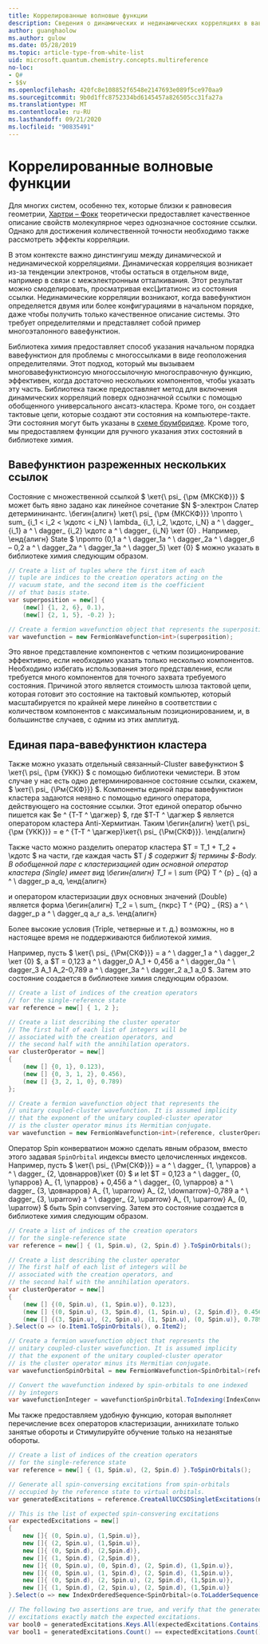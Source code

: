 ```yaml
---
title: Коррелированные волновые функции
description: Сведения о динамических и нединамических корреляциях в вавефунктионс с помощью библиотеки Microsoft тактов химия.
author: guanghaolow
ms.author: gulow
ms.date: 05/28/2019
ms.topic: article-type-from-white-list
uid: microsoft.quantum.chemistry.concepts.multireference
no-loc:
- Q#
- $$v
ms.openlocfilehash: 420fc8e108852f6548e2147693e089f5ce970aa9
ms.sourcegitcommit: 9b0d1ffc8752334bd6145457a826505cc31fa27a
ms.translationtype: MT
ms.contentlocale: ru-RU
ms.lasthandoff: 09/21/2020
ms.locfileid: "90835491"
---
```

# <a name="correlated-wavefunctions"></a>Коррелированные волновые функции

Для многих систем, особенно тех, которые близки к равновесия геометрии, [Хартри – Фокк](xref:microsoft.quantum.chemistry.concepts.hartreefock) теоретически предоставляет качественное описание свойств молекулярное через однозначное состояние ссылки. Однако для достижения количественной точности необходимо также рассмотреть эффекты корреляции. 

В этом контексте важно динстингуиш между динамической и нединамической корреляциями.
Динамическая корреляция возникает из-за тенденции электронов, чтобы остаться в отдельном виде, например в связи с межэлектронным отталкивания. Этот результат можно смоделировать, просматривая ексЦитатионс из состояния ссылки. Нединамические корреляции возникают, когда вавефунктион определяется двумя или более конфигурациями в начальном порядке, даже чтобы получить только качественное описание системы.
Это требует определителями и представляет собой пример многоэталонного вавефунктион.

Библиотека химия предоставляет способ указания начальном порядка вавефунктион для проблемы с многоссылками в виде геоположения определителями. Этот подход, который мы вызываем многовавефунктионсую многоссылочную многосправочную функцию, эффективен, когда достаточно нескольких компонентов, чтобы указать эту часть. Библиотека также предоставляет метод для включения динамических корреляций поверх однозначной ссылки с помощью обобщенного универсального ансатз-кластера. Кроме того, он создает тактовые цепи, которые создают эти состояния на компьютере-такте. Эти состояния могут быть указаны в [схеме брумбридже](xref:microsoft.quantum.libraries.chemistry.schema.broombridge). Кроме того, мы предоставляем функции для ручного указания этих состояний в библиотеке химия.

## <a name="sparse-multi-reference-wavefunction"></a>Вавефунктион разреженных нескольких ссылок
Состояние с множественной ссылкой $ \кет{\ psi_ {\рм {МКСКФ}}} $ может быть явно задано как линейное сочетание $N $-электрон Слатер детермининантс.
\бегин{алигн} \кет{\ psi_ {\рм {МКСКФ}}} \пропто \ sum_ {i_1 < i_2 < \кдотс < i_N} \ lambda_ {i_1, i_2, \кдотс, i_N} a ^ \ dagger_ {i_1} а ^ \ dagger_ {i_2} \кдотс a ^ \ dagger_ {i_N} \кет {0} .
Например, \енд{алигн} State $ \пропто (0,1 a ^ \ dagger_1a ^ \ dagger_2a ^ \ dagger_6 – 0,2 a ^ \ dagger_2a ^ \ dagger_1a ^ \ dagger_5) \кет {0} $ можно указать в библиотеке химия следующим образом.
```csharp
// Create a list of tuples where the first item of each 
// tuple are indices to the creation operators acting on the
// vacuum state, and the second item is the coefficient
// of that basis state.
var superposition = new[] {
    (new[] {1, 2, 6}, 0.1),
    (new[] {2, 1, 5}, -0.2) };

// Create a fermion wavefunction object that represents the superposition.
var wavefunction = new FermionWavefunction<int>(superposition);
```
Это явное представление компонентов с четким позиционирование эффективно, если необходимо указать только несколько компонентов. Необходимо избегать использования этого представления, если требуется много компонентов для точного захвата требуемого состояния. Причиной этого является стоимость шлюза тактовой цепи, которая готовит это состояние на тактовый компьютер, который масштабируется по крайней мере линейно в соответствии с количеством компонентов с максимальным позиционированием, и, в большинстве случаев, с одним из этих амплитуд.

## <a name="unitary-coupled-cluster-wavefunction"></a>Единая пара-вавефунктион кластера
Также можно указать отдельный связанный-Cluster вавефунктион $ \кет{\ psi_ {\рм {УКК}} $ с помощью библиотеки чемистери. В этом случае у нас есть одно детерминированное состояние ссылки, скажем, $ \кет{\ psi_ {\Рм{СКФ}}} $. Компоненты единой пары вавефунктион кластера задаются неявно с помощью единого оператора, действующего на состояние ссылки.
Этот единой оператор обычно пишется как $e ^ {T-T ^ \дагжер} $, где $T-T ^ \дагжер $ является оператором кластера Anti-Хермитиан. Таким \бегин{алигн} \кет{\ psi_ {\рм {УКК}}} = e ^ {T-T ^ \дагжер}\кет{\ psi_ {\Рм{СКФ}}}.
\енд{алигн}

Также часто можно разделить оператор кластера $T = T_1 + T_2 + \кдотс $ на части, где каждая часть $T _j $ содержит $j термины $-Body. В обобщенной паре с кластеризацией один основной оператор кластера (Single) имеет вид \бегин{алигн} T_1 = \ sum_ {PQ} T ^ {p} _ {q} a ^ \ dagger_p a_q, \енд{алигн}

и оператором кластеризации двух основных значений (Double) является форма \бегин{алигн} T_2 = \ sum_ {пкрс} T ^ {PQ} _ {RS} a ^ \ dagger_p a ^ \ dagger_q a_r a_s.
\енд{алигн}

Более высокие условия (Triple, четверные и т. д.) возможны, но в настоящее время не поддерживаются библиотекой химия.

Например, пусть $ \кет{\ psi_ {\Рм{СКФ}}} = a ^ \ dagger_1 a ^ \ dagger_2 \кет {0} $, а $T = 0,123 a ^ \ dagger_0 A_1 + 0,456 а ^ \ dagger_0a ^ \ dagger_3 A_1 A_2-0,789 a ^ \ dagger_3a ^ \ dagger_2 a_1 a_0 $. Затем это состояние создается в библиотеке химия следующим образом.
```csharp
// Create a list of indices of the creation operators
// for the single-reference state
var reference = new[] { 1, 2 };

// Create a list describing the cluster operator
// The first half of each list of integers will be
// associated with the creation operators, and
// the second half with the annihilation operators.
var clusterOperator = new[]
{
    (new [] {0, 1}, 0.123),
    (new [] {0, 3, 1, 2}, 0.456),
    (new [] {3, 2, 1, 0}, 0.789)
};

// Create a fermion wavefunction object that represents the 
// unitary coupled-cluster wavefunction. It is assumed implicity
// that the exponent of the unitary coupled-cluster operator
// is the cluster operator minus its Hermitian conjugate.
var wavefunction = new FermionWavefunction<int>(reference, clusterOperator);
```

Оператор Spin конверватион можно сделать явным образом, вместо этого задавая `SpinOrbital` индексы вместо целочисленных индексов. Например, пусть $ \кет{\ psi_ {\Рм{СКФ}}} = a ^ \ dagger_ {1, \упарров} a ^ \ dagger_ {2, \довнарров}\кет {0} $ и let $T = 0,123 a ^ \ dagger_ {0, \упарров} A_ {1, \упарров} + 0,456 a ^ \ dagger_ {0, \упарров} a ^ \ dagger_ {3, \довнарров} A_ {1, \uparrow} A_ {2, \downarrow}-0,789 а ^ \ dagger_ {3, \uparrow} a ^ \ dagger_ {2, \uparrow} A_ {1, \uparrow} A_ {0, \uparrow} $ быть Spin convserving. Затем это состояние создается в библиотеке химия следующим образом.
```csharp
// Create a list of indices of the creation operators
// for the single-reference state
var reference = new[] { (1, Spin.u), (2, Spin.d) }.ToSpinOrbitals();

// Create a list describing the cluster operator
// The first half of each list of integers will be
// associated with the creation operators, and
// the second half with the annihilation operators.
var clusterOperator = new[]
{
    (new [] {(0, Spin.u), (1, Spin.u)}, 0.123),
    (new [] {(0, Spin.u), (3, Spin.d), (1, Spin.u), (2, Spin.d)}, 0.456),
    (new [] {(3, Spin.u), (2, Spin.u), (1, Spin.u), (0, Spin.u)}, 0.789)
}.Select(o => (o.Item1.ToSpinOrbitals(), o.Item2);

// Create a fermion wavefunction object that represents the 
// unitary coupled-cluster wavefunction. It is assumed implicity
// that the exponent of the unitary coupled-cluster operator
// is the cluster operator minus its Hermitian conjugate.
var wavefunctionSpinOrbital = new FermionWavefunction<SpinOrbital>(reference, clusterOperator);

// Convert the wavefunction indexed by spin-orbitals to one indexed
// by integers
var wavefunctionInteger = wavefunctionSpinOrbital.ToIndexing(IndexConvention.UpDown);
```

Мы также предоставляем удобную функцию, которая выполняет перечисление всех операторов кластеризации, аннихилате только занятые обороты и Стимулируйте обучение только на незанятые обороты.
```csharp
// Create a list of indices of the creation operators
// for the single-reference state
var reference = new[] { (1, Spin.u), (2, Spin.d) }.ToSpinOrbitals();

// Generate all spin-conversing excitations from spin-orbitals 
// occupied by the reference state to virtual orbitals.
var generatedExcitations = reference.CreateAllUCCSDSingletExcitations(nOrbitals: 3).Excitations;

// This is the list of expected spin-consvering excitations
var expectedExcitations = new[]
{
    new []{ (0, Spin.u), (1,Spin.u)},
    new []{ (2, Spin.u), (1,Spin.u)},
    new []{ (0, Spin.d), (2,Spin.d)},
    new []{ (1, Spin.d), (2,Spin.d)},
    new []{ (0, Spin.u), (0, Spin.d), (2, Spin.d), (1,Spin.u)},
    new []{ (0, Spin.u), (1, Spin.d), (2, Spin.d), (1,Spin.u)},
    new []{ (0, Spin.d), (2, Spin.u), (2, Spin.d), (1,Spin.u)},
    new []{ (1, Spin.d), (2, Spin.u), (2, Spin.d), (1,Spin.u)}
}.Select(o => new IndexOrderedSequence<SpinOrbital>(o.ToLadderSequence()));

// The following two assertions are true, and verify that the generated 
// excitations exactly match the expected excitations.
var bool0 = generatedExcitations.Keys.All(expectedExcitations.Contains);
var bool1 = generatedExcitations.Count() == expectedExcitations.Count();
```
